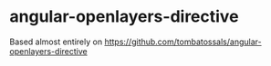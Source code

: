 angular-openlayers-directive
============================

Based almost entirely on https://github.com/tombatossals/angular-openlayers-directive
